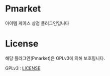 # Pmarket
아이템 케이스 상점 플러그인입니다

# License
해당 플러그인(Pmarket)은 GPLv3에 의해 보호됩니다.

GPLv3 : [LICENSE](./LICENSE)
